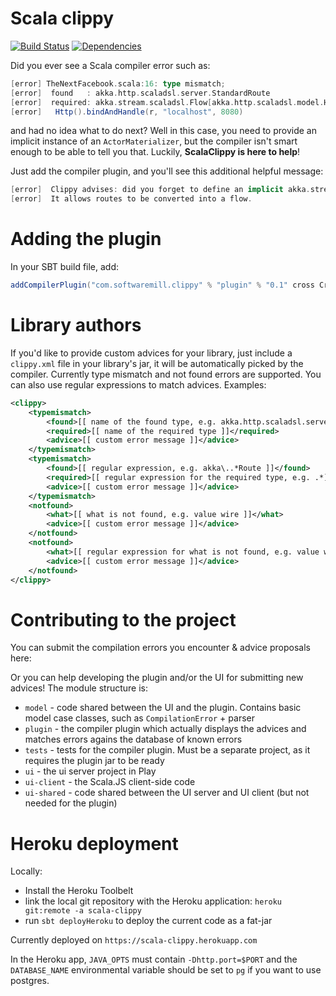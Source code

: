 # Scala clippy

[![Build Status](https://travis-ci.org/softwaremill/scala-clippy.svg?branch=master)](https://travis-ci.org/softwaremill/scala-clippy)
[![Dependencies](https://app.updateimpact.com/badge/634276070333485056/clippy.svg?config=compile)](https://app.updateimpact.com/latest/634276070333485056/clippy)

Did you ever see a Scala compiler error such as:

````scala
[error] TheNextFacebook.scala:16: type mismatch;
[error]  found   : akka.http.scaladsl.server.StandardRoute
[error]  required: akka.stream.scaladsl.Flow[akka.http.scaladsl.model.HttpRequest,akka.http.scaladsl.model.HttpResponse,Any]
[error]   Http().bindAndHandle(r, "localhost", 8080)
`````

and had no idea what to do next? Well in this case, you need to provide an implicit instance of an `ActorMaterializer`,
but the compiler isn't smart enough to be able to tell you that. Luckily, **ScalaClippy is here to help**!

Just add the compiler plugin, and you'll see this additional helpful message:

````scala
[error]  Clippy advises: did you forget to define an implicit akka.stream.ActorMaterializer?
[error]  It allows routes to be converted into a flow.
````

# Adding the plugin

In your SBT build file, add:

````scala
addCompilerPlugin("com.softwaremill.clippy" % "plugin" % "0.1" cross CrossVersion.full)
````

# Library authors

If you'd like to provide custom advices for your library, just include a `clippy.xml` file in your library's jar,
it will be automatically picked by the compiler. Currently type mismatch and not found errors are supported. You can
also use regular expressions to match advices. Examples:

````xml
<clippy>
    <typemismatch>
        <found>[[ name of the found type, e.g. akka.http.scaladsl.server.StandardRoute ]]</found>
        <required>[[ name of the required type ]]</required>
        <advice>[[ custom error message ]]</advice>
    </typemismatch>
    <typemismatch>
        <found>[[ regular expression, e.g. akka\..*Route ]]</found>
        <required>[[ regular expression for the required type, e.g. .*]]</required>
        <advice>[[ custom error message ]]</advice>
    </typemismatch>
    <notfound>
        <what>[[ what is not found, e.g. value wire ]]</what>
        <advice>[[ custom error message ]]</advice>
    </notfound>
    <notfound>
        <what>[[ regular expression for what is not found, e.g. value wir.* ]]</what>
        <advice>[[ custom error message ]]</advice>
    </notfound>
</clippy>
````

# Contributing to the project

You can submit the compilation errors you encounter & advice proposals here:

Or you can help developing the plugin and/or the UI for submitting new advices! The module structure is:

* `model` - code shared between the UI and the plugin. Contains basic model case classes, such as `CompilationError` + parser
* `plugin` - the compiler plugin which actually displays the advices and matches errors agains the database of known errors
* `tests` - tests for the compiler plugin. Must be a separate project, as it requires the plugin jar to be ready
* `ui` - the ui server project in Play
* `ui-client` - the Scala.JS client-side code
* `ui-shared` - code shared between the UI server and UI client (but not needed for the plugin)

# Heroku deployment

Locally:

* Install the Heroku Toolbelt
* link the local git repository with the Heroku application: `heroku git:remote -a scala-clippy`
* run `sbt deployHeroku` to deploy the current code as a fat-jar

Currently deployed on `https://scala-clippy.herokuapp.com`

In the Heroku app, `JAVA_OPTS` must contain `-Dhttp.port=$PORT` and the `DATABASE_NAME` environmental variable should
be set to `pg` if you want to use postgres.